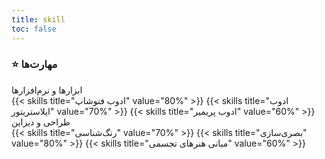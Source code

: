 ```yaml
---
title: skill
toc: false
---
```


<div class="box">
            <h3 style="align-items: baseline;"> ⭐ مهارت‌ها</h3>
                <div class="skills-section">
                    <div class="skills-card">
                        <div class="skills-header">ابزارها و نرم‌افزارها</div>
                            {{< skills title="ادوب فتوشاپ" value="80%" >}}
                            {{< skills title="ادوب ایلاستریتور" value="70%" >}}
                            {{< skills title="ادوب پریمیر" value="60%" >}}
                    </div>
                    <div class="skills-card">
                        <div class="skills-header">طراحی و دیزاین</div>
                            {{< skills title="رنگ‌شناسی" value="70%" >}}
                            {{< skills title="بصری‌سازی" value="80%" >}}
                            {{< skills title="مبانی هنرهای تجسمی" value="60%" >}}
                    </div>
                </div>
        </div>



